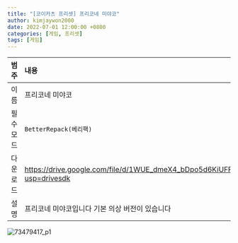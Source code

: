 ```yaml
---
title: "[코이카츠 프리셋] 프리코네 미야코"
author: kimjaywon2000
date: 2022-07-01 12:00:00 +0800
categories: [게임, 프리셋]
tags: [게임]
---
```


| 범주             | 내용            |
|:----------------|:---------------|
| 이름             | 프리코네 미야코 |
| 필수 모드         | `BetterRepack(베리팩)`       |
| 다운로드          | https://drive.google.com/file/d/1WUE_dmeX4_bDpo5d6KiUFF7bH8DmEsWF/view?usp=drivesdk |
| 설명             | 프리코네 미야코입니다 기본 의상 버전이 있습니다   |

![73479417_p1](https://user-images.githubusercontent.com/76558033/176879912-50416672-6610-42ea-9e4b-996553a2d109.png)
